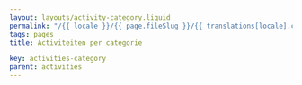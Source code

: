 ```yaml
---
layout: layouts/activity-category.liquid
permalink: "/{{ locale }}/{{ page.fileSlug }}/{{ translations[locale].category }}-{{ category.slug }}/index.html"
tags: pages
title: Activiteiten per categorie

key: activities-category
parent: activities
---
```

